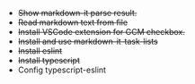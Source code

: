 - ~~Show markdown-it parse result.~~
- ~~Read markdown text from file~~
- ~~Install VSCode extension for GCM checkbox.~~
- ~~Install and use markdown-it-task-lists~~
- ~~Install eslint~~
- ~~Install typescript~~
- Config typescript-eslint
